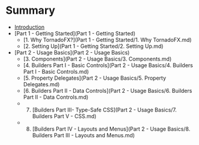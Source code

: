 # Summary

* [Introduction](README.md)
* [Part 1 - Getting Started](Part 1 - Getting Started)
   * [1. Why TornadoFX?](Part 1 - Getting Started/1. Why TornadoFX.md)
   * [2. Setting Up](Part 1 - Getting Started/2. Setting Up.md)
* [Part 2 - Usage Basics](Part 2 - Usage Basics)
   * [3. Components](Part 2 - Usage Basics/3. Components.md)
   * [4. Builders Part I - Basic Controls](Part 2 - Usage Basics/4. Builders Part I - Basic Controls.md)
   * [5. Property Delegates](Part 2 - Usage Basics/5. Property Delegates.md)
   * [6. Builders Part II - Data Controls](Part 2 - Usage Basics/6. Builders Part II - Data Controls.md)
   * 7. [Builders Part III- Type-Safe CSS](Part 2 - Usage Basics/7. Builders Part V - CSS.md)
   * 8. [Builders Part IV - Layouts and Menus](Part 2 - Usage Basics/8. Builders Part III - Layouts and Menus.md)

